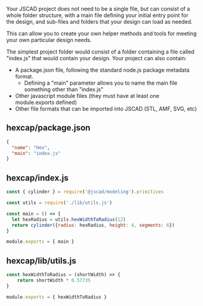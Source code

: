Your JSCAD project does not need to be a single file, but can consist of a whole folder structure, 
with a main file defining your initial entry point for the design, and sub-files and folders that your 
design can load as needed.

This can allow you to create your own helper methods and tools for meeting your own particular 
design needs.

The simplest project folder would consist of a folder containing a file called "index.js" that would 
contain your design. Your project can also contain:
- A package.json file, following the standard node.js package metadata format.
    * Defining a "main" parameter allows you to name the main file something other than "index.js"
- Other javascript module files (they must have at least one module.exports defined)
- Other file formats that can be imported into JSCAD (STL, AMF, SVG, etc)

## hexcap/package.json
```json
{
  "name": "Hex",
  "main": "index.js"
}
```
## hexcap/index.js
```javascript
const { cylinder } = require('@jscad/modeling').primitives

const utils = require('./lib/utils.js')

const main = () => {
  let hexRadius = utils.hexWidthToRadius(12)
  return cylinder({radius: hexRadius, height: 4, segments: 6})
}

module.exports = { main }
```
## hexcap/lib/utils.js
```javascript
const hexWidthToRadius = (shortWidth) => {
    return shortWidth * 0.57735
}

module.exports = { hexWidthToRadius }
```
